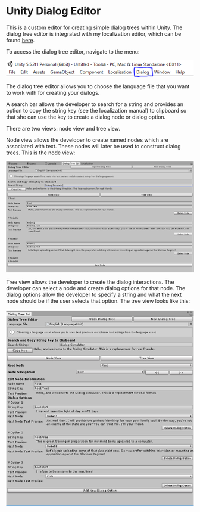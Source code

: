 # Unity Dialog Editor

This is a custom editor for creating simple dialog trees within Unity. The dialog tree editor is integrated with my localization editor, which can be found [here](https://github.com/ballen1/UnityLocalizationEditor).

To access the dialog tree editor, navigate to the menu:

![Alt text](Dialog1.PNG?raw=true "Access the editor here")

The dialog tree editor allows you to choose the language file that you want to work with for creating your dialogs.

A search bar allows the developer to search for a string and provides an option to copy the string key (see the localization manual) to clipboard so that she can use the key to create a dialog node or dialog option.

There are two views: node view and tree view.

Node view allows the developer to create named nodes which are associated with text. These nodes will later be used to construct dialog trees. This is the node view:

![Alt text](Dialog2.PNG?raw=true "Node View")

Tree view allows the developer to create the dialog interactions. The developer can select a node and create dialog options for that node. The dialog options allow the developer to specify a string and what the next node should be if the user selects that option. The tree view looks like this:

![Alt text](Dialog3.PNG?raw=true "Tree View")
